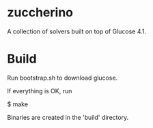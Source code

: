 zuccherino
==========

A collection of solvers built on top of Glucose 4.1.


Build
=====

Run bootstrap.sh to download glucose.

If everything is OK, run 

$ make

Binaries are created in the 'build' directory.
